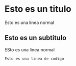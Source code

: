 # Esto es un titulo
Esto es una linea normal

## Esto es un subtitulo
ESto es una linea normal

    Esto es una linea de codigo